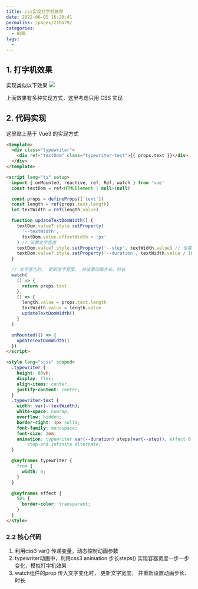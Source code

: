```yaml
---
title: css实现打字机效果
date: 2022-06-05 16:20:41
permalink: /pages/21ba79/
categories:
  - 前端
tags:
  - 
---
```

## 1. 打字机效果

实现类似以下效果
![](https://gcy-1306312261.cos.ap-chengdu.myqcloud.com/blog/typewriter.gif)

上面效果有多种实现方式，这里考虑只用 CSS 实现

## 2. 代码实现

这里贴上基于 Vue3 的实现方式

```html
<template>
  <div class="typewriter">
    <div ref="textDom" class="typewriter-text">{{ props.text }}</div>
  </div>
</template>

<script lang="ts" setup>
  import { onMounted, reactive, ref, Ref, watch } from 'vue'
  const textDom = ref<HTMLElement | null>(null)

  const props = defineProps(['text'])
  const length = ref(props.text.length)
  let textWidth = ref(length.value)

  function updateTextDomWidth() {
    textDom.value?.style.setProperty(
      '--textWidth',
      textDom.value.offsetWidth + 'px'
    ) // 设置文字宽度
    textDom.value?.style.setProperty('--step', textWidth.value) // 设置动画步长
    textDom.value?.style.setProperty('--duration', textWidth.value / 10 + 's') // 设置动画时长
  }

  // 文字变化时， 更新文字宽度， 并设置动画步长、时长
  watch(
    () => {
      return props.text
    },
    () => {
      length.value = props.text.length
      textWidth.value = length.value
      updateTextDomWidth()
    }
  )

  onMounted(() => {
    updateTextDomWidth()
  })
</script>

<style lang="scss" scoped>
  .typewriter {
    height: 80vh;
    display: flex;
    align-items: center;
    justify-content: center;
  }
  .typewriter-text {
    width: var(--textWidth);
    white-space: nowrap;
    overflow: hidden;
    border-right: 3px solid;
    font-family: monospace;
    font-size: 2em;
    animation: typewriter var(--duration) steps(var(--step)), effect 0.5s
        step-end infinite alternate;
  }

  @keyframes typewriter {
    from {
      width: 0;
    }
  }

  @keyframes effect {
    50% {
      border-color: transparent;
    }
  }
</style>
```


### 2.2 核心代码

1. 利用css3 var() 传递变量，动态控制动画参数
2. typewriter动画中，利用css3 animation 步长steps() 实现容器宽度一步一步变化，模拟打字机效果
3. watch组件的prop 传入文字变化时， 更新文字宽度， 并重新设置动画步长、时长

